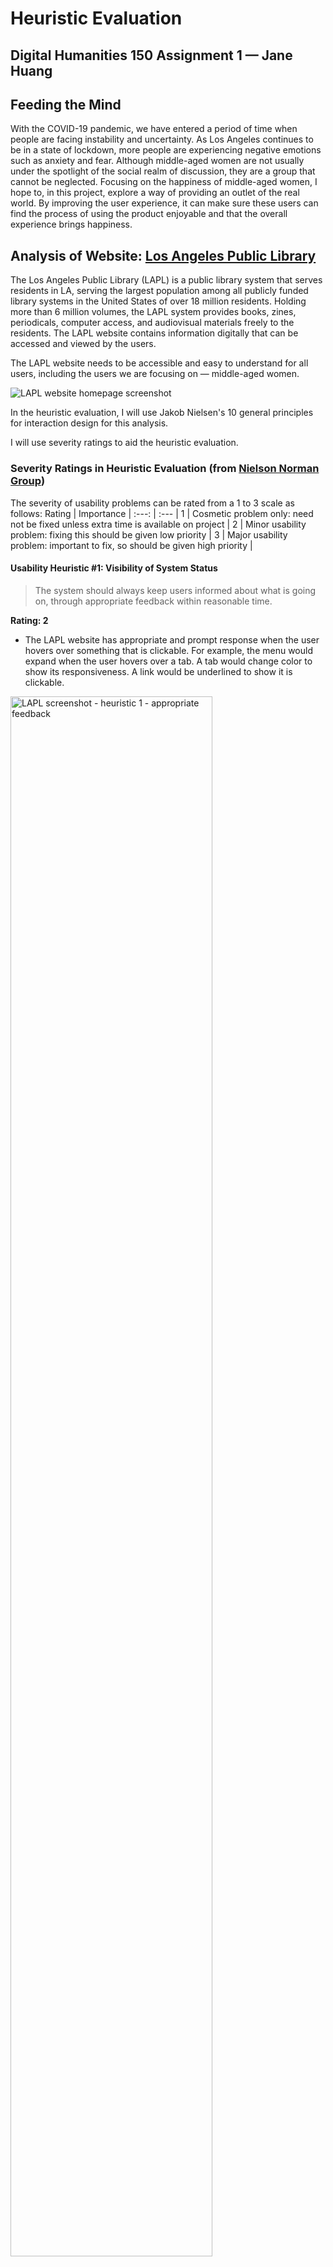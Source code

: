 # Heuristic Evaluation
## Digital Humanities 150 Assignment 1 — Jane Huang

## Feeding the Mind

With the COVID-19 pandemic, we have entered a period of time when people are facing instability and uncertainty. As Los Angeles continues to be in a state of lockdown, more people are experiencing negative emotions such as anxiety and fear. Although middle-aged women are not usually under the spotlight of the social realm of discussion, they are a group that cannot be neglected. Focusing on the happiness of middle-aged women, I hope to, in this project, explore a way of providing an outlet of the real world. By improving the user experience, it can make sure these users can find the process of using the product enjoyable and that the overall experience brings happiness.

## Analysis of Website: [Los Angeles Public Library](lapl.org)

The Los Angeles Public Library (LAPL) is a public library system that serves residents in LA, serving the largest population among all publicly funded library systems in the United States of over 18 million residents. Holding more than 6 million volumes, the LAPL system provides books, zines, periodicals, computer access, and audiovisual materials freely to the residents. The LAPL website contains information digitally that can be accessed and viewed by the users.

The LAPL website needs to be accessible and easy to understand for all users, including the users we are focusing on — middle-aged women.

![LAPL website homepage screenshot](lapl-screenshot-home.png) 

In the heuristic evaluation, I will use Jakob Nielsen's 10 general principles for interaction design for this analysis.

I will use severity ratings to aid the heuristic evaluation. 

### Severity Ratings in Heuristic Evaluation (from [Nielson Norman Group](https://www.nngroup.com/articles/how-to-rate-the-severity-of-usability-problems/))
The severity of usability problems can be rated from a 1 to 3 scale as follows:
Rating  | Importance  |
:---: | :---  |
1  | Cosmetic problem only: need not be fixed unless extra time is available on project  |
2  | Minor usability problem: fixing this should be given low priority  |
3  | Major usability problem: important to fix, so should be given high priority  |


#### Usability Heuristic #1: Visibility of System Status
>The system should always keep users informed about what is going on, through appropriate feedback within reasonable time.

**Rating: 2**
* The LAPL website has appropriate and prompt response when the user hovers over something that is clickable. For example, the menu would expand when the user hovers over a tab. A tab would change color to show its responsiveness. A link would be underlined to show it is clickable.
<img src="lapl-screenshot-uh1-hoverresponse.png" alt="LAPL screenshot - heuristic 1 - appropriate feedback" width="80%">

* However, the user needs to have experience with web products, and have good vision in order to detect every function. For some functions, the website has low visibility of the system status since the icon is too small, so it is difficult for the user to spot the possible actions they can perform.
<img src="lapl-screenshot-uh1-icontoosmall.png" alt="LAPL screenshot - heuristic 1 - low visability" width="80%">

**Recommendation:**
* Some feedback should have increased visibility, such as a more drastic change of colors.

* Some functions should be more visible for users to find in order to make use of those functions; for example, a filter bar on the left of the screen should have more visible \[+\](for expanding) and \[-\] [-] (for collapsing) icons.


#### Usability Heuristic #2: Match Between the System and the Real World
>The system should speak the users' language, with words, phrases and concepts familiar to the user, rather than system-oriented terms. Follow real-world conventions, making information appear in a natural and logical order.

**Rating: 2**
* The LAPL website follows real-world conventions in general. For example, the main page has a collection of information and makes use of a menu bar to contain shortcuts to subpages. The main page also serves as an eye-catching page of the product that allows user to decide if there are contents that catch their eyes.

* The website has too much information, which can be overwhelming to the user. If a user is not used to viewing a digital site with loads of information, the user can be confused. It is different from a more traditional form of media or books that it presents too much information on one page.

**Recommendation:**
* The website should consider putting less information on one page, so that every feature can be presented in a more conspicuous way. Otherwise, some good features can be neglected by the users who need them.

* Consider mimicking an actual library, or the status of an actual book - this would enhance the user experience for elder users as they would be more used to a skeuomorphic design.


#### Usability Heuristic #3: User control and freedom
>Users often choose system functions by mistake and will need a clearly marked "emergency exit" to leave the unwanted state without having to go through an extended dialogue. Support undo and redo.

**Rating: 1**
* Being a website that exists within a web browser, it naturally has the function of going back to a page that the user has previously browsed, therefore allowing the user to "exit" the current page quite easily.
<img src="lapl-screenshot-uh3-backtopage.png" alt="LAPL screenshot - heuristic 3 - undos in browser" width="80%">

* If users are redirected to a new page in a new tab, they can still access the previous tab/tabs by clicking on them.
<img src="lapl-screenshot-uh3-browsertabs.png" alt="LAPL screenshot - heuristic 3 - changing between tabs" width="80%">

**Recommendation:**


#### Usability Heuristic #4: Consistency and standards
>Users should not have to wonder whether different words, situations, or actions mean the same thing. Follow platform conventions.

**Rating: 2**

**Recommendation:**


#### Usability Heuristic #5: Error prevention
>Even better than good error messages is a careful design which prevents a problem from occurring in the first place. Either eliminate error-prone conditions or check for them and present users with a confirmation option before they commit to the action.

**Rating: 2**

**Recommendation:**

#### Usability Heuristic #6: Recognition rather than recall
>Minimize the user's memory load by making objects, actions, and options visible. The user should not have to remember information from one part of the dialogue to another. Instructions for use of the system should be visible or easily retrievable whenever appropriate.

**Rating: 2**
* There is a lot of redirection of links to other websites (some difficult to tell what it specifically does). Users can easily lose track of which website they should be on. The new links are often opened in a new tab, so users may be confused about when they should go back to the previous page or search for the other tabs.
  * For example, when the user tries to schedule a pickup from a library branch, they are redirected to https://curbside.capiratech.com/?code=laplcaus. It is difficult to remember which library this is, etc. since there is no explicit indication.
<img src="lapl-screenshot-uh6-redirection.png" alt="LAPL screenshot - heuristic 6 - redirection of site" width="80%">

**Recommendation:**
* This is more about how ample and complicated the LAPL system is. The site can improve by making the tabs with links redirection more visible and more organized.


#### Usability Heuristic #7: Flexibility and efficiency of use
>Accelerators — unseen by the novice user — may often speed up the interaction for the expert user such that the system can cater to both inexperienced and experienced users. Allow users to tailor frequent actions.

**Rating: 2**

**Recommendation:**


#### Usability Heuristic #8: Aesthetic and minimalist design
>Dialogues should not contain information which is irrelevant or rarely needed. Every extra unit of information in a dialogue competes with the relevant units of information and diminishes their relative visibility.

**Rating: 1**

**Recommendation:**


#### Usability Heuristic #9: Help users recognize, diagnose, and recover from errors
>Error messages should be expressed in plain language (no codes), precisely indicate the problem, and constructively suggest a solution.

**Rating: 2**

**Recommendation:**


#### Usability Heuristic #10: Help and documentation
>Even though it is better if the system can be used without documentation, it may be necessary to provide help and documentation. Any such information should be easy to search, focused on the user's task, list concrete steps to be carried out, and not be too large.

**Rating: 2**

**Recommendation:**



-----

## Analysis of APP: Los Angeles Public Library (link to download provided [here](https://www.lapl.org/app))

The Los Angeles Public Library APP is another official virtual way to access the LAPL system. It is a mobile APP designed to be accessed on a smartphone; the LAPL promote this APP on its website with "Take the Los Angeles Public Library Everywhere You Go!" Therefore, the APP is meant to provide a convenient and accessible way to interact with the LAPL system. The main functions of the APP include:
* Searching the library catalog and reserve items,
* Managing your checkouts and holds,
* Accessing your digital library card, and
* Viewing upcoming events at your local library
at the palm of your hand.

The LAPL APP should be designed for all its library patrons as potential users.

![LAPL APP homepage screenshot](lapl-app-screenshot-home.png) 
trial:
<figure>
<img src="lapl-screenshot-uh1-icontoosmall.png" alt="LAPL screenshot - heuristic 1 - low visability" width="30%">
  <img src="lapl-screenshot-uh1-icontoosmall.png" alt="LAPL screenshot - heuristic 1 - low visability" width="30%">
 <figcaption>The filter bar on the right is too compact</figcaption>
  </figure>

In the heuristic evaluation, I will use Jakob Nielsen's 10 general principles for interaction design for this analysis.

I will use severity ratings to aid the heuristic evaluation. 


#### Usability Heuristic #1: Visibility of System Status
>The system should always keep users informed about what is going on, through appropriate feedback within reasonable time.

**Rating: 2**
* 

**Recommendation:**




#### Usability Heuristic #2: Match Between the System and the Real World
>The system should speak the users' language, with words, phrases and concepts familiar to the user, rather than system-oriented terms. Follow real-world conventions, making information appear in a natural and logical order.

**Rating: 2**

**Recommendation:**

#### Usability Heuristic #3: User control and freedom
>Users often choose system functions by mistake and will need a clearly marked "emergency exit" to leave the unwanted state without having to go through an extended dialogue. Support undo and redo.

**Rating: 2**
* 

**Recommendation:**


#### Usability Heuristic #4: Consistency and standards
>Users should not have to wonder whether different words, situations, or actions mean the same thing. Follow platform conventions.

**Rating: 2**

**Recommendation:**


#### Usability Heuristic #5: Error prevention
>Even better than good error messages is a careful design which prevents a problem from occurring in the first place. Either eliminate error-prone conditions or check for them and present users with a confirmation option before they commit to the action.

**Rating: 2**

**Recommendation:**

#### Usability Heuristic #6: Recognition rather than recall
>Minimize the user's memory load by making objects, actions, and options visible. The user should not have to remember information from one part of the dialogue to another. Instructions for use of the system should be visible or easily retrievable whenever appropriate.

**Rating: 2**

**Recommendation:**

#### Usability Heuristic #7: Flexibility and efficiency of use
>Accelerators — unseen by the novice user — may often speed up the interaction for the expert user such that the system can cater to both inexperienced and experienced users. Allow users to tailor frequent actions.

**Rating: 2**

**Recommendation:**


#### Usability Heuristic #8: Aesthetic and minimalist design
>Dialogues should not contain information which is irrelevant or rarely needed. Every extra unit of information in a dialogue competes with the relevant units of information and diminishes their relative visibility.

**Rating: 2**
* This APP has a minimalist design, with 6 main icons to click into, and 2 icons on the tab bar. It is quite simple and clear. Even using it the first time, the user can quickly grasp its main functions.

* In terms of aesthetic, the use of color is quite random; moreover, the main color go astray the LAPL's official website, which makes it harder for users to form an impression. Also, the APP, in general, lacks aesthetic beauty (although it is not the priority), and it lacks any style that can make it more distinct or memorable.

**Recommendation:**
* While keeping the minimalist design, the APP should be redesigned with a more consistent and attention-grabbing aesthetic and style. The color should be treated with more care. For example, there can be a main color, consistent with the website, and one or more supplemental colors.


#### Usability Heuristic #9: Help users recognize, diagnose, and recover from errors
>Error messages should be expressed in plain language (no codes), precisely indicate the problem, and constructively suggest a solution.

**Rating: 1**

**Recommendation:**


#### Usability Heuristic #10: Help and documentation
>Even though it is better if the system can be used without documentation, it may be necessary to provide help and documentation. Any such information should be easy to search, focused on the user's task, list concrete steps to be carried out, and not be too large.

**Rating: 3**
* There is no help and documentation within the APP for the APP. Even though the APP does not have many functions, it is still necessary to provide guidance or some document for the user to refer to.

* The closest thing to help and documentation provided on this APP is an icon on the tab bar. If the user clicks on it, it provides the options "Call Us" and "Email Us." However, the contact information is not specific to inquiries of the LAPL APP itself, but it is rather for providing information for LAPL in general.
<img src="lapl-app-screenshot-uh10-contactus.png" alt="LAPL APP screenshot - heuristic 10 - contact us" width="50%">

**Recommendation:**

* Help and documentation is necessary! For an APP for a large library system having 18 million potential users, facing every type of user, it would be important to have some form of help that the user can easily refer to. For example, having a 'help' icon at the top right which allows easy access to a help documentation (or a Q&A page) would be good.

-----

### Reference
* Wikipedia: Los Angeles Public Library (https://en.wikipedia.org/wiki/Los_Angeles_Public_Library)
* Nielson Norman Group: 10 Usability Heuristics for User Interface Design (https://www.nngroup.com/articles/ten-usability-heuristics/)
* Nielson Norman Group: Severity Ratings for Usability Problems (https://www.nngroup.com/articles/how-to-rate-the-severity-of-usability-problems/)
* Los Angeles Public Library (https://www.lapl.org/)
* Los Angeles Public Library App (https://www.lapl.org/app)
